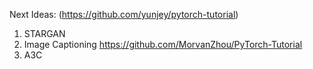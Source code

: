 Next Ideas:
(https://github.com/yunjey/pytorch-tutorial)
1. STARGAN
3. Image Captioning
https://github.com/MorvanZhou/PyTorch-Tutorial
4. A3C
